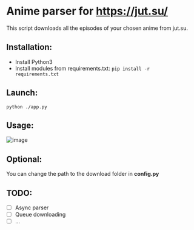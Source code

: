 # Anime parser for https://jut.su/

This script downloads all the episodes of your chosen anime from jut.su.

## Installation:
- Install Python3
- Install modules from requirements.txt: <code>pip install -r requirements.txt</code>

## Launch:
<code>python ./app.py</code>

## Usage:
![image](https://user-images.githubusercontent.com/101156562/204972333-bd2d919b-761b-46e8-a442-b59c73a20fff.png)


## Optional:
You can change the path to the download folder in <b>config.py</b>


## TODO:
- [ ] Async parser
- [ ] Queue downloading
- [ ] ...
